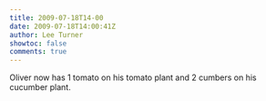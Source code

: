 ```yaml
---
title: 2009-07-18T14-00
date: 2009-07-18T14:00:41Z
author: Lee Turner
showtoc: false
comments: true
---
```


Oliver now has 1 tomato on his tomato plant and 2 cumbers on his cucumber plant.

